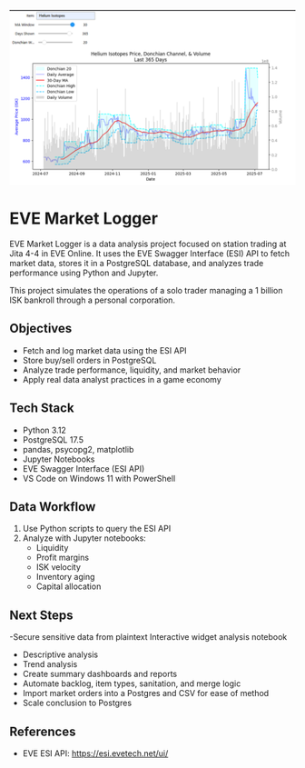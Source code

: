 ![Description of screenshot](images/Market_Overview1.png)



# EVE Market Logger

EVE Market Logger is a data analysis project focused on station trading at Jita 4-4 in EVE Online. It uses the EVE Swagger Interface (ESI) API to fetch market data, stores it in a PostgreSQL database, and analyzes trade performance using Python and Jupyter.

This project simulates the operations of a solo trader managing a 1 billion ISK bankroll through a personal corporation.

## Objectives

- Fetch and log market data using the ESI API
- Store buy/sell orders in PostgreSQL
- Analyze trade performance, liquidity, and market behavior
- Apply real data analyst practices in a game economy

## Tech Stack

- Python 3.12  
- PostgreSQL 17.5  
- pandas, psycopg2, matplotlib  
- Jupyter Notebooks  
- EVE Swagger Interface (ESI API)  
- VS Code on Windows 11 with PowerShell


## Data Workflow

1. Use Python scripts to query the ESI API  
2. Analyze with Jupyter notebooks:  
   - Liquidity  
   - Profit margins  
   - ISK velocity  
   - Inventory aging  
   - Capital allocation

## Next Steps

-Secure sensitive data from plaintext 
Interactive widget analysis notebook
  - Descriptive analysis
  - Trend analysis 
- Create summary dashboards and reports  
- Automate backlog, item types, sanitation, and merge logic
- Import market orders into a Postgres and CSV for ease of method
- Scale conclusion to Postgres


## References

- EVE ESI API: https://esi.evetech.net/ui/

